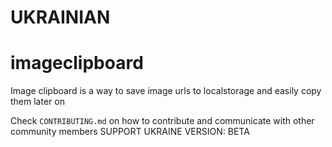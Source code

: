 # UKRAINIAN
# imageclipboard

Image clipboard is a way to save image urls to localstorage and easily copy them later on

Check `CONTRIBUTING.md` on how to contribute and communicate with other community members
                                 SUPPORT UKRAINE
VERSION: BETA
